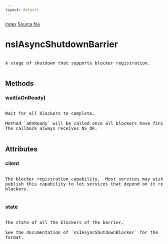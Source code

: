 ```yaml
---
layout: default
---
```

<div id='links'><a href="../index.html">Index</a>
<a href="http://dxr.mozilla.org/mozilla-central/source/toolkit/components/asyncshutdown/nsIAsyncShutdown.idl">Source file</a>
</div>

# nsIAsyncShutdownBarrier #
<pre>  
A stage of shutdown that supports blocker registration.  
  
</pre>
## Methods ##

### wait(aOnReady) ###
<pre>  
Wait for all blockers to complete.  
  
Method `aOnReady` will be called once all blockers have finished.  
The callback always receives NS_OK.  
  
</pre>
## Attributes ##

### client ###
<pre>  
The blocker registration capability.  Most services may wish to  
publish this capability to let services that depend on it register  
blockers.  
  
</pre>
### state ###
<pre>  
The state of all the blockers of the barrier.  
  
See the documentation of `nsIAsyncShutdownBlocker` for the  
format.  
  
</pre>